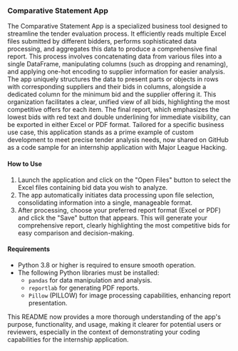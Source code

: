 ### Comparative Statement App

The Comparative Statement App is a specialized business tool designed to streamline the tender evaluation process. It efficiently reads multiple Excel files submitted by different bidders, performs sophisticated data processing, and aggregates this data to produce a comprehensive final report. This process involves concatenating data from various files into a single DataFrame, manipulating columns (such as dropping and renaming), and applying one-hot encoding to supplier information for easier analysis. The app uniquely structures the data to present parts or objects in rows with corresponding suppliers and their bids in columns, alongside a dedicated column for the minimum bid and the supplier offering it. This organization facilitates a clear, unified view of all bids, highlighting the most competitive offers for each item. The final report, which emphasizes the lowest bids with red text and double underlining for immediate visibility, can be exported in either Excel or PDF format. Tailored for a specific business use case, this application stands as a prime example of custom development to meet precise tender analysis needs, now shared on GitHub as a code sample for an internship application with Major League Hacking.

#### How to Use

1. Launch the application and click on the "Open Files" button to select the Excel files containing bid data you wish to analyze.
2. The app automatically initiates data processing upon file selection, consolidating information into a single, manageable format.
3. After processing, choose your preferred report format (Excel or PDF) and click the "Save" button that appears. This will generate your comprehensive report, clearly highlighting the most competitive bids for easy comparison and decision-making.

#### Requirements

- Python 3.8 or higher is required to ensure smooth operation.
- The following Python libraries must be installed:
  - `pandas` for data manipulation and analysis.
  - `reportlab` for generating PDF reports.
  - `Pillow` (PILLOW) for image processing capabilities, enhancing report presentation.

This README now provides a more thorough understanding of the app's purpose, functionality, and usage, making it clearer for potential users or reviewers, especially in the context of demonstrating your coding capabilities for the internship application.
